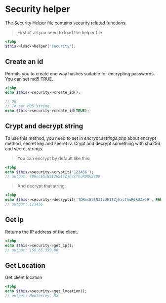 # Security helper

The Security Helper file contains security related functions.

> First of all you need to load the helper file

```php
<?php
$this->load->helper('security');
```

## Create an id

Permits you to create one way hashes suitable for encrypting passwords.
You can set md5 TRUE.

```php
<?php
echo $this->security->create_id();

// OR
// To set MD5 string
echo $this->security->create_id(TRUE);
```

## Crypt and decrypt string

To use this method, you need to set in *encrypt.settings.php* about encrypt method, secret key and secret iv.
Crypt and decrypt something with sha256 and secret strings.

> You can encrypt by default like this:

```php
<?php
echo $this->security->cryptit('123456');
// output: TDRncE5lN3I2UE1TZjhzcThuR0RUZz09
```

> And decrypt that string:

```php
<?php
echo $this->security->decryptit('TDRncE5lN3I2UE1TZjhzcThuR0RUZz09', FALSE);
// output: 123456
```

## Get ip

Returns the IP address of the client.

```php
<?php
echo $this->security->get_ip();
// output: 158.65.359.86
```

## Get Location

Get client location

```php
<?php
echo $this->security->get_location();
// output: Monterrey, MX
```

